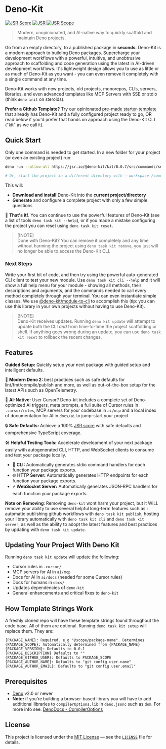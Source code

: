# **Deno-Kit**

[![JSR Score](https://jsr.io/badges/@deno-kit/kit/score)](https://jsr.io/@deno-kit/kit)
[![JSR](https://jsr.io/badges/@deno-kit/kit)](https://jsr.io/@deno-kit/kit)
[![JSR Scope](https://jsr.io/badges/@deno-kit)](https://jsr.io/@deno-kit)

> Modern, unopinionated, and AI-native way to quickly scaffold and maintain Deno projects.

Go from an empty directory, to a published package in **seconds**. Deno-Kit is a modern approach to building Deno packages. Supercharge your development workflows with a powerful, intuitive, and unobtrusive approach to scaffolding and code generation using the latest in AI-driven development workflows. It's lightweight design allows you to use as little or as much of Deno-Kit as you want - you can even remove it completely with a single command at any time.

Deno-Kit works with new projects, old projects, monorepos, CLIs, servers, libraries, and even advanced templates like MCP Servers with SSE or stdio (think `deno init` on steroids).

**Prefer a Github Template?** Try our opinionated [pre-made starter-template](https://github.com/zackiles/deno-kit-starter-template) that already has Deno-Kit and a fully configured project ready to go, OR read below if you'd prefer that hands on approach using the Deno-Kit CLI ("kit" as we call it).

## **Quick Start**

Only one command is needed to get started. In a new folder for your project (or even an existing project) run:

```sh
deno run --allow-all https://jsr.io/@deno-kit/kit/0.0.7/src/commands/setup.ts

# Or, start the project in a different directory with --workspace /some/path
```

This will:

- **Download and install** Deno-Kit into the **current project/directory**
- **Generate** and configure a complete project with only a few simple questions

🚀 **That's it!**. You can continue to use the powerful features of Deno-Kit (see a list of tools `deno task kit --help`), or if you made a mistake configuring the project you can reset using `deno task kit reset`.

> [!NOTE]\
> Done with Deno-Kit? You can remove it completely and any time without harming the project using `deno task kit remove`, you just will no longer be able to access the Deno-Kit CLI.

### **Next Steps**

Write your first bit of code, and then try using the powerful auto-generated CLI client to test your new module. Use `deno task kit cli --help` and it will show a full help menu for your module - showing all methods, their descriptions and arguments, and the commands needed to call every method completely through your terminal. You can even instantiate simple classes. We use [@deno-kit/module-to-cli](https://jsr.io/@deno-kit/module-to-cli) to accomplish this (tip: you can use this library in your own projects without having to use Deno-Kit).

> [!NOTE]\
> Deno-Kit receives updates. Running `deno kit update` will attempt to update both the CLI _and_ from time-to-time the project scaffolding or shell. If anything goes wrong during an update, you can use `deno task kit reset` to rollback the recent changes.

## **Features**

**Guided Setup:** Quickly setup your next package with guided setup and intelligent defaults.

🦖 **Modern Deno 2:** best practices such as safe defaults for lint/fmt/compile/publish and more, as well as out-of-the-box setup for the latest APIs such as OpenTelemetry.

🤖 **AI-Native:** User Cursor? Deno-kit includes a complete set of Deno-optimized AI triggers, meta prompts, a full suite of Cursor rules in `.cursor/rules`, MCP servers for your codebase in `ai/mcp` and a local index of documentation for AI in `docs/ai` to jump-start your project

🔒 **Safe Defaults:** Achieve a 100% [JSR score](https://jsr.io/docs/scoring) with safe defaults and comprehensive TypeScript coverage.

🛠 **Helpful Testing Tools:**
Accelerate development of your next package easily with autogenerated CLI, HTTP, and WebSocket clients to consume and test your package locally.

- 🔹 **CLI:** Automatically generates stdio command handlers for each function your package exports.
- 🌐 **HTTP Server:** Automatically generates HTTP endpoints for each function your package exports.
- ⚡ **WebSocket Server:** Automatically generates JSON-RPC handlers for each function your package exports.

**Note on Removing**: Removing `deno-kit` wont harm your project, but it WILL remove your ability to use several helpful long-term features such as : automatic publishing github workflows with `deno task kit publish`, hosting your library automatically with `deno task kit cli` and `deno task kit server`, as well as the ability to adopt the latest features and best practices by updating with `deno task kit update`.

## **Updating Your Project With Deno Kit**

Running `deno task kit update` will update the following:

- Cursor rules in `.cursor/`
- MCP servers for AI in `ai/mcp`
- Docs for AI in `ai/docs` (needed for some Cursor rules)
- Docs for humans in `docs/`
- Updates dependencies of `deno-kit`
- General enhancements and critical fixes to `deno-kit`

## **How Template Strings Work**

A freshly cloned repo will have these template strings found throughout the code base. All of them are optional. Running `deno task kit setup` will replace them. They are:

```text
{PACKAGE_NAME}: Required. e.g "@scope/package-name". Determines {PACKAGE_SCOPE}: Automatically determined from {PACKAGE_NAME}
{PACKAGE_VERSION}: Defaults to 0.0.1
{PACKAGE_DESCRIPTION} Defaults to ""
{PACKAGE_GITHUB_USER}: Defaults to PACKAGE_SCOPE
{PACKAGE_AUTHOR_NAME}: Defaults to "git config user.name"
{PACKAGE_AUTHOR_EMAIL}: Defaults to "git config user.email"
```

## **Prerequisites**

- [Deno](https://deno.com/) v2.0 or newer
- **Note:** if you're building a browser-based library you will have to add additional libraries to `compilerOptions.lib` in `deno.jsonc` such as `dom`. For more info see: [DenoDocs - CompilerOptions](https://docs.deno.com/runtime/reference/ts_config_migration/)

## **License**

This project is licensed under the [MIT License](https://opensource.org/licenses/MIT) — see the [`LICENSE`](LICENSE) file for details.
